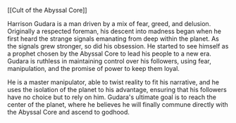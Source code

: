 [[Cult of the Abyssal Core]]

Harrison Gudara is a man driven by a mix of fear, greed, and delusion. Originally a respected foreman, his descent into madness began when he first heard the strange signals emanating from deep within the planet. As the signals grew stronger, so did his obsession. He started to see himself as a prophet chosen by the Abyssal Core to lead his people to a new era. Gudara is ruthless in maintaining control over his followers, using fear, manipulation, and the promise of power to keep them loyal.

He is a master manipulator, able to twist reality to fit his narrative, and he uses the isolation of the planet to his advantage, ensuring that his followers have no choice but to rely on him. Gudara's ultimate goal is to reach the center of the planet, where he believes he will finally commune directly with the Abyssal Core and ascend to godhood.